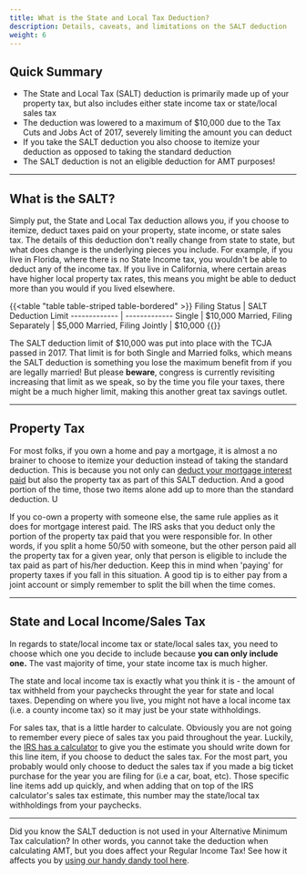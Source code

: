 ```yaml
---
title: What is the State and Local Tax Deduction?
description: Details, caveats, and limitations on the SALT deduction
weight: 6
---
```


Quick Summary
---

- The State and Local Tax (SALT) deduction is primarily made up of your property tax, but also includes either state income tax or state/local sales tax
- The deduction was lowered to a maximum of $10,000 due to the Tax Cuts and Jobs Act of 2017, severely limiting the amount you can deduct
- If you take the SALT deduction you also choose to itemize your deduction as opposed to taking the standard deduction
- The SALT deduction is not an eligible deduction for AMT purposes!

------------------

What is the SALT?
---
Simply put, the State and Local Tax deduction allows you, if you choose to itemize, deduct taxes paid on your property, state income, or state sales tax. The details of this deduction don't really change from state to state, but what does change is the underlying pieces you include. For example, if you live in Florida, where there is no State Income tax, you wouldn't be able to deduct any of the income tax. If you live in California, where certain areas have higher local property tax rates, this means you might be able to deduct more than you would if you lived elsewhere.

{{<table "table table-striped table-bordered" >}}
  Filing Status | SALT Deduction Limit
  ------------- | -------------
 Single | $10,000
 Married, Filing Separately | $5,000
 Married, Filing Jointly | $10,000
{{</table>}}


The SALT deduction limit of $10,000 was put into place with the TCJA passed in 2017. That limit is for both Single and Married folks, which means the SALT deduction is something you lose the maximum benefit from if you are legally married! But please **beware**, congress is currently revisiting increasing that limit as we speak, so by the time you file your taxes, there might be a much higher limit, making this another great tax savings outlet. 

------------------

Property Tax
---
For most folks, if you own a home and pay a mortgage, it is almost a no brainer to choose to itemize your deduction instead of taking the standard deduction. This is because you not only can [deduct your mortgage interest paid](/posts/what-is-the-mortgage-interest-deduction) but also the property tax as part of this SALT deduction. And a good portion of the time, those two items alone add up to more than the standard deduction. U

If you co-own a property with someone else, the same rule applies as it does for mortgage interest paid. The IRS asks that you deduct only the portion of the property tax paid that you were responsible for. In other words, if you split a home 50/50 with someone, but the other person paid all the property tax for a given year, only that person is eligible to include the tax paid as part of his/her deduction. Keep this in mind when 'paying' for property taxes if you fall in this situation. A good tip is to either pay from a joint account or simply remember to split the bill when the time comes.

------------------

State and Local Income/Sales Tax
---
In regards to state/local income tax or state/local sales tax, you need to choose which one you decide to include because **you can only include one.** The vast majority of time, your state income tax is much higher.

The state and local income tax is exactly what you think it is - the amount of tax withheld from your paychecks throught the year for state and local taxes. Depending on where you live, you might not have a local income tax (i.e. a county income tax) so it may just be your state withholdings. 

For sales tax, that is a little harder to calculate. Obviously you are not going to remember every piece of sales tax you paid throughout the year. Luckily, the [IRS has a calculator](https://www.efile.com/state-and-local-tax-deduction-salt/) to give you the estimate you should write down for this line item, if you choose to deduct the sales tax. For the most part, you probably would only choose to deduct the sales tax if you made a big ticket purchase for the year you are filing for (i.e a car, boat, etc). Those specific line items add up quickly, and when adding that on top of the IRS calculator's sales tax estimate, this number may the state/local tax withholdings from your paychecks.

------------------------------

Did you know the SALT deduction is not used in your Alternative Minimum Tax calculation? In other words, you cannot take the deduction when calculating AMT, but you does affect your Regular Income Tax! See how it affects you by [using our handy dandy tool here](/amt-calculator). 
